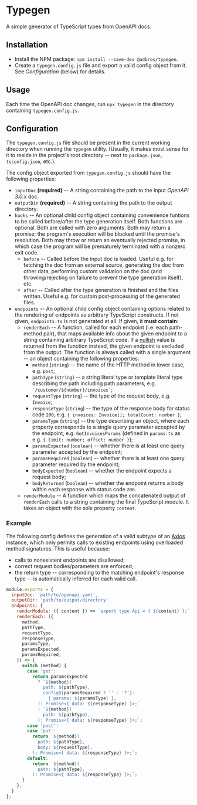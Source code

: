 # Typegen

A simple generator of TypeScript types from OpenAPI docs.

## Installation

- Install the NPM package: `npm install --save-dev @adbros/typegen`.
- Create a `typegen.config.js` file and export a valid config object from it. See *Configuration* (below) for details.

## Usage

Each time the OpenAPI doc changes, run `npx typegen` in the directory containing `typegen.config.js`.

## Configuration

The `typegen.config.js` file should be present in the current working directory when running the `typegen` utility. (Usually, it makes most sense for it to reside in the project's root directory -- next to `package.json`, `tsconfig.json`, etc.).

The config object exported from  `typegen.config.js` should have the following properties:

- `inputDoc` **(required)** -- A string containing the path to the input *OpenAPI 3.0.x* doc.
- `outputDir` **(required)** -- A string containing the path to the output directory.
- `hooks` -- An optional child config object containing convenience funtions to be called before/after the type generation itself. Both functions are optional. Both are called with zero arguments. Both may return a promise; the program's execution will be blocked until the promise's resolution. Both may throw or return an eventually rejected promise, in which case the program will be prematurely terminated with a nonzero exit code.
  - `before` -- Called before the input doc is loaded. Useful e.g. for fetching the doc from an external source, generating the doc from other data, performing custom validation on the doc (and throwing/rejecting on failure to prevent the type generation itself), etc.
  - `after` -- Called after the type generation is finished and the files written. Useful e.g. for custom post-processing of the generated files.
- `endpoints` -- An optional child config object containing options related to the rendering of endpoints as arbitrary TypeScript constructs. If not given, `endpoints.ts` is not generated at all. If given, it **must contain**:
  - `renderEach` -- A function, called for each endpoint (i.e. each path-method pair), that maps available info about the given endpoint to a string containing arbitrary TypeScript code. If a [nullish](https://developer.mozilla.org/en-US/docs/Glossary/Nullish) value is returned from the function instead, the given endpoint is excluded from the output. The function is always called with a single argument -- an object containing the following properties:
    - `method` (`string`) -- the name of the HTTP method in lower case, e.g. `post`; 
    - `pathType` (`string`) -- a string literal type or template literal type describing the path including path parameters, e.g. ``` `/customer/${number}/invoices` ```;
    - `requestType` (`string`) -- the type of the request body, e.g. `Invoice`;
    - `responseType` (`string`) -- the type of the response body for status code `200`, e.g. `{ invoices: Invoice[]; totalCount: number }`;
    - `paramsType` (`string`) -- the type describing an object, where each property corresponds to a single query parameter accepted by the endpoint, e.g. `GetInvoicesParams` (defined in `params.ts` as e.g. `{ limit: number; offset: number }`);
    - `paramsExpected` (`boolean`) -- whether there is at least one query parameter accepted by the endpoint;
    - `paramsRequired` (`boolean`) -- whether there is at least one query parameter required by the endpoint;
    - `bodyExpected` (`boolean`) -- whether the endpoint expects a request body;
    - `bodyReturned` (`boolean`) -- whether the endpoint returns a body within each response with status code `200`.
  - `renderModule` -- A function which maps the concatenated output of `renderEach` calls to a string containing the final TypeScript module. It takes an object with the sole property `content`.

### Example

The following config defines the generation of a valid subtype of an [Axios](https://axios-http.com) instance, which only permits calls to existing endpoints using overloaded method signatures. This is useful because:

- calls to nonexistent endpoints are disallowed;
- correct request bodies/parameters are enforced;
- the return type -- corresponding to the matching endpoint's response type -- is automatically inferred for each valid call.

```js
module.exports = {
  inputDoc: 'path/to/openapi.yaml',
  outputDir: 'path/to/output/directory'
  endpoints: {
    renderModule: ({ content }) => `export type Api = { ${content} };`,
    renderEach: ({
      method,
      pathType,
      requestType,
      responseType,
      paramsType,
      paramsExpected,
      paramsRequired,
    }) => {
      switch (method) {
        case 'get':
          return paramsExpected
            ? `${method}(
              path: ${pathType},
              config${paramsRequired ? '' : '?'}:
                { params: ${paramsType} },
            ): Promise<{ data: ${responseType} }>;`
            : `${method}(
              path: ${pathType},
            ): Promise<{ data: ${responseType} }>;`;
        case 'post':
        case 'put':
          return `${method}(
            path: ${pathType},
            body: ${requestType},
          ): Promise<{ data: ${responseType} }>;`;
        default:
          return `${method}(
            path: ${pathType},
          ): Promise<{ data: ${responseType} }>;`;
      }
    },
  }
};
```
